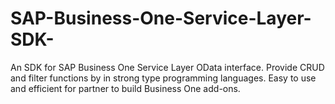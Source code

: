 # SAP-Business-One-Service-Layer-SDK-
An SDK for SAP Business One Service Layer OData interface. Provide CRUD and filter functions by in strong type programming languages. Easy to use and efficient for partner to build Business One add-ons.
